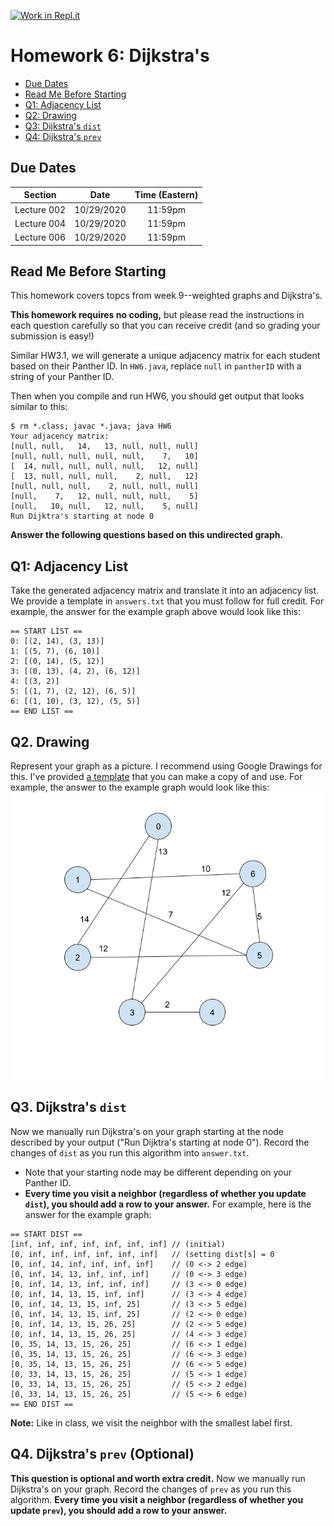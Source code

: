 [![Work in Repl.it](https://classroom.github.com/assets/work-in-replit-14baed9a392b3a25080506f3b7b6d57f295ec2978f6f33ec97e36a161684cbe9.svg)](https://classroom.github.com/online_ide?assignment_repo_id=3465370&assignment_repo_type=AssignmentRepo)
# Homework 6: Dijkstra's

* [Due Dates](#due-dates)
* [Read Me Before Starting](#read-me-before-starting)
* [Q1: Adjacency List](#q1-graph-coloring-bfs)
* [Q2: Drawing](#q2-drawing)
* [Q3: Dijkstra's `dist`](#q3-dijkstras-dist)
* [Q4: Dijkstra's `prev`](#q4-dijkstras-prev-optional)

## Due Dates
|   Section   |    Date    | Time (Eastern) |
|:-----------:|:----------:|:--------------:|
| Lecture 002 | 10/29/2020 | 11:59pm        |
| Lecture 004 | 10/29/2020 | 11:59pm        |
| Lecture 006 | 10/29/2020 | 11:59pm        |


## Read Me Before Starting
This homework covers topcs from week 9--weighted graphs and Dijkstra's.

**This homework requires no coding,** but please read the instructions in each
question carefully so that you can receive credit (and so grading your
submission is easy!)

Similar HW3.1, we will generate a unique adjacency matrix for each student based
on their Panther ID. In `HW6.java`, replace `null` in `pantherID` with a string
of your Panther ID.

Then when you compile and run HW6, you should get output that looks similar to
this:
```
$ rm *.class; javac *.java; java HW6
Your adjacency matrix:
[null, null,   14,   13, null, null, null]
[null, null, null, null, null,    7,   10]
[  14, null, null, null, null,   12, null]
[  13, null, null, null,    2, null,   12]
[null, null, null,    2, null, null, null]
[null,    7,   12, null, null, null,    5]
[null,   10, null,   12, null,    5, null]
Run Dijktra's starting at node 0
```
**Answer the following questions based on this undirected graph.**


## Q1: Adjacency List
Take the generated adjacency matrix and translate it into an adjacency list.
We provide a template in `answers.txt` that you must follow for full credit.
For example, the answer for the example graph above would look like this:
```
== START LIST ==
0: [(2, 14), (3, 13)]
1: [(5, 7), (6, 10)]
2: [(0, 14), (5, 12)]
3: [(0, 13), (4, 2), (6, 12)]
4: [(3, 2)]
5: [(1, 7), (2, 12), (6, 5)]
6: [(1, 10), (3, 12), (5, 5)]
== END LIST ==
```

## Q2. Drawing
Represent your graph as a picture. I recommend using Google Drawings for this.
I've provided [a template](https://docs.google.com/drawings/d/1VFZ5B8ZqA6BHu4v1hyZekrltXcd3Y71mltjAlDyqnmY/edit?usp=sharing)
that you can make a copy of and use. For example, the answer to the example
graph would look like this:
![example of q2](example.png)

## Q3. Dijkstra's `dist`
Now we manually run Dijkstra's on your graph starting at the node described by
your output ("Run Dijktra's starting at node 0"). Record the changes of `dist`
as you run this algorithm into `answer.txt`.
* Note that your starting node may be different depending on your Panther ID.
* **Every time you visit a neighbor (regardless of whether
you update `dist`), you should add a row to your answer.**
For example, here is the answer for the example graph:
```
== START DIST ==
[inf, inf, inf, inf, inf, inf, inf] // (initial)
[0, inf, inf, inf, inf, inf, inf]   // (setting dist[s] = 0
[0, inf, 14, inf, inf, inf, inf]    // (0 <-> 2 edge)
[0, inf, 14, 13, inf, inf, inf]     // (0 <-> 3 edge)
[0, inf, 14, 13, inf, inf, inf]     // (3 <-> 0 edge)
[0, inf, 14, 13, 15, inf, inf]      // (3 <-> 4 edge)
[0, inf, 14, 13, 15, inf, 25]       // (3 <-> 5 edge)
[0, inf, 14, 13, 15, inf, 25]       // (2 <-> 0 edge)
[0, inf, 14, 13, 15, 26, 25]        // (2 <-> 5 edge)
[0, inf, 14, 13, 15, 26, 25]        // (4 <-> 3 edge)
[0, 35, 14, 13, 15, 26, 25]         // (6 <-> 1 edge)
[0, 35, 14, 13, 15, 26, 25]         // (6 <-> 3 edge)
[0, 35, 14, 13, 15, 26, 25]         // (6 <-> 5 edge)
[0, 33, 14, 13, 15, 26, 25]         // (5 <-> 1 edge)
[0, 33, 14, 13, 15, 26, 25]         // (5 <-> 2 edge)
[0, 33, 14, 13, 15, 26, 25]         // (5 <-> 6 edge)
== END DIST ==
```

**Note:** Like in class, we visit the neighbor with the smallest label first.

## Q4. Dijkstra's `prev` (Optional)
**This question is optional and worth extra credit.**
Now we manually run Dijkstra's on your graph. Record the changes of `prev` as
you run this algorithm. **Every time you visit a neighbor (regardless of whether
you update `prev`), you should add a row to your answer.** 
